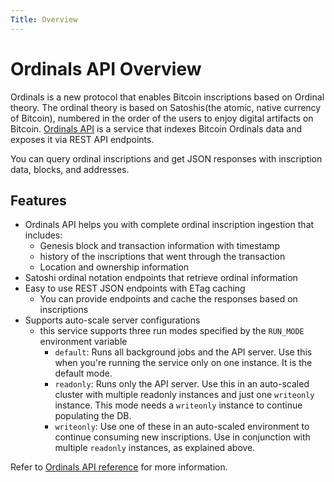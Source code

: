 ```yaml
---
Title: Overview
---
```


# Ordinals API Overview

Ordinals is a new protocol that enables Bitcoin inscriptions based on Ordinal theory. The ordinal theory is based on Satoshis(the atomic, native currency of Bitcoin), numbered in the order of the users to enjoy digital artifacts on Bitcoin. [Ordinals API](https://github.com/hirosystems/ordinals-api) is a service that indexes Bitcoin Ordinals data and exposes it via REST API endpoints.

You can query ordinal inscriptions and get JSON responses with inscription data, blocks, and addresses.

## Features

- Ordinals API helps you with complete ordinal inscription ingestion that includes:
  - Genesis block and transaction information with timestamp
  - history of the inscriptions that went through the transaction
  - Location and ownership information
- Satoshi ordinal notation endpoints that retrieve ordinal information
- Easy to use REST JSON endpoints with ETag caching
  - You can provide endpoints and cache the responses based on inscriptions
- Supports auto-scale server configurations
  - this service supports three run modes specified by the `RUN_MODE` environment variable
    - `default`: Runs all background jobs and the API server. Use this when you're running the service only on one instance. It is the default mode.
    - `readonly`: Runs only the API server. Use this in an auto-scaled cluster with multiple readonly instances and just one `writeonly` instance. This mode needs a `writeonly` instance to continue populating the DB.
    - `writeonly`: Use one of these in an auto-scaled environment to continue consuming new inscriptions. Use in conjunction with multiple `readonly` instances, as explained above.

Refer to [Ordinals API reference](https://docs.hiro.so/ordinals) for more information.